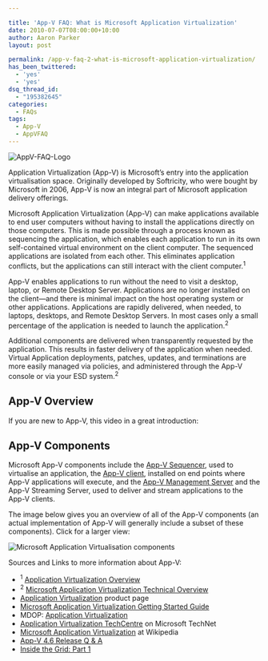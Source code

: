 ```yaml
---

title: 'App-V FAQ: What is Microsoft Application Virtualization'
date: 2010-07-07T08:00:00+10:00
author: Aaron Parker
layout: post

permalink: /app-v-faq-2-what-is-microsoft-application-virtualization/
has_been_twittered:
  - 'yes'
  - 'yes'
dsq_thread_id:
  - "195382645"
categories:
  - FAQs
tags:
  - App-V
  - AppVFAQ
---
```

![AppV-FAQ-Logo]({{site.baseurl}}/media/2010/06/AppVFAQLogo1.png)

Application Virtualization (App-V) is Microsoft’s entry into the application virtualisation space. Originally developed by Softricity, who were bought by Microsoft in 2006, App-V is now an integral part of Microsoft application delivery offerings.

Microsoft Application Virtualization (App-V) can make applications available to end user computers without having to install the applications directly on those computers. This is made possible through a process known as sequencing the application, which enables each application to run in its own self-contained virtual environment on the client computer. The sequenced applications are isolated from each other. This eliminates application conflicts, but the applications can still interact with the client computer.<sup>1</sup>

App-V enables applications to run without the need to visit a desktop, laptop, or Remote Desktop Server. Applications are no longer installed on the client—and there is minimal impact on the host operating system or other applications. Applications are rapidly delivered, when needed, to laptops, desktops, and Remote Desktop Servers. In most cases only a small percentage of the application is needed to launch the application.<sup>2</sup>

Additional components are delivered when transparently requested by the application. This results in faster delivery of the application when needed. Virtual Application deployments, patches, updates, and terminations are more easily managed via policies, and administered through the App-V console or via your ESD system.<sup>2</sup>

## App-V Overview

If you are new to App-V, this video in a great introduction:

## App-V Components

Microsoft App-V components include the [App-V Sequencer](http://technet.microsoft.com/en-us/library/cc843767.aspx), used to virtualise an application, the [App-V client](http://technet.microsoft.com/en-us/library/cc817162.aspx), installed on end points where App-V applications will execute, and the [App-V Management Server](http://technet.microsoft.com/en-us/library/cc817208.aspx) and the App-V Streaming Server, used to deliver and stream applications to the App-V clients.

The image below gives you an overview of all of the App-V components (an actual implementation of App-V will generally include a subset of these components). Click for a larger view:

![Microsoft Application Virtualisation components]({{site.baseurl}}/media/2010/06/MicrosoftApplicationVirtualisationComponents.png)

Sources and Links to more information about App-V:

* <sup>1</sup> [Application Virtualization Overview](http://technet.microsoft.com/en-us/library/ee958112.aspx)
* <sup>2</sup> [Microsoft Application Virtualization Technical Overview](http://www.microsoft.com/systemcenter/appv/techoverview.mspx)
* [Application Virtualization](http://www.microsoft.com/systemcenter/appv/default.mspx) product page
* [Microsoft Application Virtualization Getting Started Guide](http://technet.microsoft.com/en-gb/library/ee958103.aspx)
* MDOP: [Application Virtualization](http://www.microsoft.com/windows/enterprise/products/mdop/app-v.aspx)
* [Application Virtualization TechCentre](http://technet.microsoft.com/en-gb/appvirtualization/default.aspx) on Microsoft TechNet
* [Microsoft Application Virtualization](http://en.wikipedia.org/wiki/Microsoft_Application_Virtualization) at Wikipedia
* [App-V 4.6 Release Q & A](http://windowsteamblog.com/windows/b/springboard/archive/2010/02/22/app-v-4-6-release-q-amp-a.aspx)
* [Inside the Grid: Part 1](http://blogs.technet.com/b/appv/archive/2007/08/02/inside-the-grid-part-1.aspx)
  